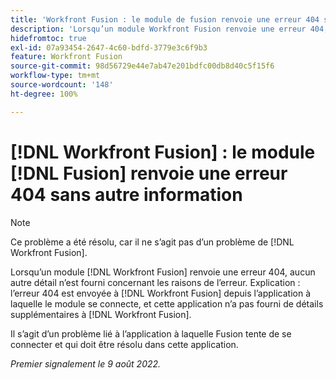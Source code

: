 ```yaml
---
title: 'Workfront Fusion : le module de fusion renvoie une erreur 404 sans autre information'
description: 'Lorsqu’un module Workfront Fusion renvoie une erreur 404, aucun autre détail n’est fourni concernant les raisons de l’erreur. Explication : l’erreur 404 est envoyée à Workfront Fusion depuis l’application à laquelle le module se connecte, et cette application n’a pas fourni de détails supplémentaires à Workfront Fusion.'
hidefromtoc: true
exl-id: 07a93454-2647-4c60-bdfd-3779e3c6f9b3
feature: Workfront Fusion
source-git-commit: 98d56729e44e7ab47e201bdfc00db8d40c5f15f6
workflow-type: tm+mt
source-wordcount: '148'
ht-degree: 100%

---
```


# [!DNL Workfront Fusion] : le module [!DNL Fusion] renvoie une erreur 404 sans autre information

>[!NOTE]
>
>Ce problème a été résolu, car il ne s’agit pas d’un problème de [!DNL Workfront Fusion].

Lorsqu’un module [!DNL Workfront Fusion] renvoie une erreur 404, aucun autre détail n’est fourni concernant les raisons de l’erreur. Explication : l’erreur 404 est envoyée à [!DNL Workfront Fusion] depuis l’application à laquelle le module se connecte, et cette application n’a pas fourni de détails supplémentaires à [!DNL Workfront Fusion].

Il s’agit d’un problème lié à l’application à laquelle Fusion tente de se connecter et qui doit être résolu dans cette application.

_Premier signalement le 9 août 2022._
